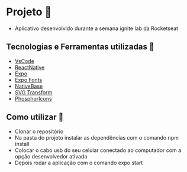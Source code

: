 # Projeto :rocket:

- Aplicativo desenvolvido durante a semana ignite lab da Rocketseat

## Tecnologias e Ferramentas utilizadas :robot:

- [VsCode](https://code.visualstudio.com/)
- [ReactNative](https://reactnative.dev/docs/environment-setup)
- [Expo](https://expo.dev/)
- [Expo Fonts](https://docs.expo.dev/guides/using-custom-fonts/)
- [NativeBase](https://nativebase.io/)
- [SVG Transform](https://github.com/kristerkari/react-native-svg-transformer)
- [PhosphorIcons](https://github.com/duongdev/phosphor-react-native)

## Como utilizar :runner:

- Clonar o repositório
- Na pasta do projeto instalar as dependências com o comando npm install
- Colocar o cabo usb do seu celular conectado ao computador com a opção desenvolvedor ativada
- Depois rodar a aplicação com o comando expo start
